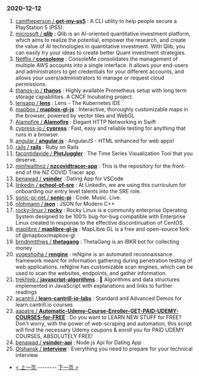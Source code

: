 ### 2020-12-12 
1. [
        camtheperson /
**get-my-ps5**](https://github.com/camtheperson/get-my-ps5) : A CLI utility to help people secure a PlayStation 5 (PS5).
1. [
        microsoft /
**qlib**](https://github.com/microsoft/qlib) : Qlib is an AI-oriented quantitative investment platform, which aims to realize the potential, empower the research, and create the value of AI technologies in quantitative investment. With Qlib, you can easily try your ideas to create better Quant investment strategies.
1. [
        Netflix /
**consoleme**](https://github.com/Netflix/consoleme) : ConsoleMe consolidates the management of multiple AWS accounts into a single interface. It allows your end-users and administrators to get credentials for your different accounts, and allows your users/administrators to manage or request cloud permissions.
1. [
        thanos-io /
**thanos**](https://github.com/thanos-io/thanos) : Highly available Prometheus setup with long term storage capabilities. A CNCF Incubating project.
1. [
        lensapp /
**lens**](https://github.com/lensapp/lens) : Lens - The Kubernetes IDE
1. [
        mapbox /
**mapbox-gl-js**](https://github.com/mapbox/mapbox-gl-js) : Interactive, thoroughly customizable maps in the browser, powered by vector tiles and WebGL
1. [
        Alamofire /
**Alamofire**](https://github.com/Alamofire/Alamofire) : Elegant HTTP Networking in Swift
1. [
        cypress-io /
**cypress**](https://github.com/cypress-io/cypress) : Fast, easy and reliable testing for anything that runs in a browser.
1. [
        angular /
**angular.js**](https://github.com/angular/angular.js) : AngularJS - HTML enhanced for web apps!
1. [
        rails /
**rails**](https://github.com/rails/rails) : Ruby on Rails
1. [
        facontidavide /
**PlotJuggler**](https://github.com/facontidavide/PlotJuggler) : The Time Series Visualization Tool that you deserve.
1. [
        minhealthnz /
**nzcovidtracer-app**](https://github.com/minhealthnz/nzcovidtracer-app) : This is the repository for the front-end of the NZ COVID Tracer app.
1. [
        benawad /
**vsinder**](https://github.com/benawad/vsinder) : Dating App for VSCode
1. [
        linkedin /
**school-of-sre**](https://github.com/linkedin/school-of-sre) : At LinkedIn, we are using this curriculum for onboarding our entry level talents into the SRE role.
1. [
        sonic-pi-net /
**sonic-pi**](https://github.com/sonic-pi-net/sonic-pi) : Code. Music. Live.
1. [
        nlohmann /
**json**](https://github.com/nlohmann/json) : JSON for Modern C++
1. [
        rocky-linux /
**rocky**](https://github.com/rocky-linux/rocky) : Rocky Linux is a community enterprise Operating System designed to be 100% bug-for-bug compatible with Enterprise Linux created in response to the effective discontinuation of CentOS.
1. [
        maplibre /
**maplibre-gl-js**](https://github.com/maplibre/maplibre-gl-js) : MapLibre GL is a free and open-source fork of @mapbox/mapbox-gl
1. [
        brndnmtthws /
**thetagang**](https://github.com/brndnmtthws/thetagang) : ThetaGang is an IBKR bot for collecting money
1. [
        yogeshojha /
**rengine**](https://github.com/yogeshojha/rengine) : reNgine is an automated reconnaissance framework meant for information gathering during penetration testing of web applications. reNgine has customizable scan engines, which can be used to scan the websites, endpoints, and gather information.
1. [
        trekhleb /
**javascript-algorithms**](https://github.com/trekhleb/javascript-algorithms) : 📝 Algorithms and data structures implemented in JavaScript with explanations and links to further readings
1. [
        acantril /
**learn-cantrill-io-labs**](https://github.com/acantril/learn-cantrill-io-labs) : Standard and Advanced Demos for learn.cantrill.io courses
1. [
        aapatre /
**Automatic-Udemy-Course-Enroller-GET-PAID-UDEMY-COURSES-for-FREE**](https://github.com/aapatre/Automatic-Udemy-Course-Enroller-GET-PAID-UDEMY-COURSES-for-FREE) : Do you want to LEARN NEW STUFF for FREE? Don't worry, with the power of web-scraping and automation, this script will find the necessary Udemy coupons & enroll you for PAID UDEMY COURSES, ABSOLUTELY FREE!
1. [
        benawad /
**vsinder-api**](https://github.com/benawad/vsinder-api) : Node.js Api for Dating App
1. [
        Olshansk /
**interview**](https://github.com/Olshansk/interview) : Everything you need to prepare for your technical interview 

- [ < 上一页 ](https://github.com/able8/github-trending-daily-record/blob/master/2020-12-11.md) -------- [ 下一页 > ](https://github.com/able8/github-trending-daily-record/blob/master/2020-12-13.md)